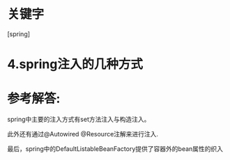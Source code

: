 # 关键字

 \[spring\]

# 4.spring注入的几种方式


# 参考解答:

spring中主要的注入方式有set方法注入与构造注入。

此外还有通过@Autowired @Resource注解来进行注入.

最后，spring中的DefaultListableBeanFactory提供了容器外的bean属性的织入